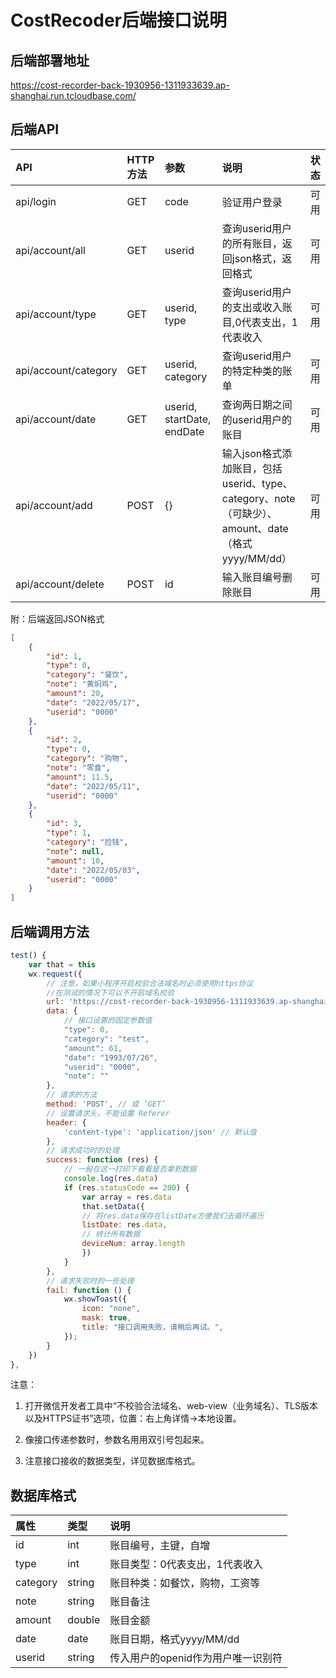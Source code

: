 # CostRecoder后端接口说明

## 后端部署地址

<https://cost-recorder-back-1930956-1311933639.ap-shanghai.run.tcloudbase.com/>

## 后端API

| API | HTTP方法 | 参数 | 说明 | 状态 |
| :- | :- | :- | :- | :- |
| api/login | GET | code | 验证用户登录 | 可用 |
| api/account/all | GET | userid | 查询userid用户的所有账目，返回json格式，返回格式 | 可用 |
| api/account/type | GET | userid, type | 查询userid用户的支出或收入账目,0代表支出，1代表收入 | 可用 |
| api/account/category | GET | userid, category | 查询userid用户的特定种类的账单 | 可用 |
| api/account/date | GET | userid, startDate, endDate | 查询两日期之间的userid用户的账目 | 可用 |
| api/account/add | POST | {} | 输入json格式添加账目，包括userid、type、category、note（可缺少）、amount、date（格式yyyy/MM/dd） | 可用 |
| api/account/delete | POST | id | 输入账目编号删除账目 | 可用 |

附：后端返回JSON格式

```JSON
[
    {
        "id": 1,
        "type": 0,
        "category": "餐饮",
        "note": "黄焖鸡",
        "amount": 20,
        "date": "2022/05/17",
        "userid": "0000"
    },
    {
        "id": 2,
        "type": 0,
        "category": "购物",
        "note": "零食",
        "amount": 11.5,
        "date": "2022/05/11",
        "userid": "0000"
    },
    {
        "id": 3,
        "type": 1,
        "category": "捡钱",
        "note": null,
        "amount": 10,
        "date": "2022/05/03",
        "userid": "0000"
    }
]
```

## 后端调用方法

```javaScript
test() {
    var that = this
    wx.request({
        // 注意，如果小程序开启校验合法域名时必须使用https协议
        //在测试的情况下可以不开启域名校验
        url: 'https://cost-recorder-back-1930956-1311933639.ap-shanghai.run.tcloudbase.com/api/account/add',
        data: {
            // 接口设置的固定参数值
            "type": 0,
            "category": "test",
            "amount": 61,
            "date": "1993/07/26",
            "userid": "0000",
            "note": ""
        },
        // 请求的方法
        method: 'POST', // 或 ‘GET’
        // 设置请求头，不能设置 Referer
        header: {
            'content-type': 'application/json' // 默认值
        },
        // 请求成功时的处理
        success: function (res) {
            // 一般在这一打印下看看是否拿到数据
            console.log(res.data)
            if (res.statusCode == 200) {
                var array = res.data
                that.setData({
                // 将res.data保存在listDate方便我们去循环遍历
                listDate: res.data,
                // 统计所有数据
                deviceNum: array.length
                })
            }
        },
        // 请求失败时的一些处理
        fail: function () {
            wx.showToast({
                icon: "none",
                mask: true,
                title: "接口调用失败，请稍后再试。",
            });
        }
    })
},
```

注意：

1. 打开微信开发者工具中“不校验合法域名、web-view（业务域名）、TLS版本以及HTTPS证书”选项，位置：右上角详情->本地设置。

2. 像接口传递参数时，参数名用用双引号包起来。

3. 注意接口接收的数据类型，详见数据库格式。

## 数据库格式

| 属性 | 类型 | 说明 |
| :- | :- | :- |
| id | int | 账目编号，主键，自增 |
| type | int | 账目类型：0代表支出，1代表收入 |
| category | string | 账目种类：如餐饮，购物，工资等 |
| note | string | 账目备注 |
| amount | double | 账目金额 |
| date | date | 账目日期，格式yyyy/MM/dd |
| userid | string | 传入用户的openid作为用户唯一识别符 |
